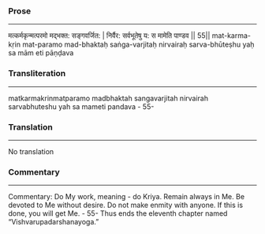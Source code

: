 ### Prose 
 --- 
मत्कर्मकृन्मत्परमो मद्भक्त: सङ्गवर्जित: |
निर्वैर: सर्वभूतेषु य: स मामेति पाण्डव || 55||
mat-karma-kṛin mat-paramo mad-bhaktaḥ saṅga-varjitaḥ
nirvairaḥ sarva-bhūteṣhu yaḥ sa mām eti pāṇḍava

### Transliteration 
 --- 
matkarmakrinmatparamo madbhaktah sangavarjitah nirvairah sarvabhuteshu yah sa mameti pandava - 55-

### Translation 
 --- 
No translation

### Commentary 
 --- 
Commentary: Do My work, meaning - do Kriya. Remain always in Me. Be devoted to Me without desire. Do not make enmity with anyone. If this is done, you will get Me. - 55- Thus ends the eleventh chapter named “Vishvarupadarshanayoga.”